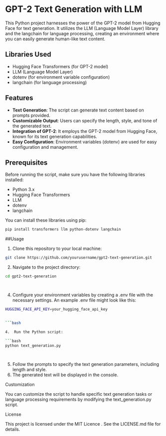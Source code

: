 # GPT-2 Text Generation with LLM

This Python project harnesses the power of the GPT-2 model from Hugging Face for text generation. It utilizes the LLM (Language Model Layer) library and the langchain for language processing, creating an environment where you can easily generate human-like text content.

## Libraries Used

- Hugging Face Transformers (for GPT-2 model)
- LLM (Language Model Layer) 
- dotenv (for environment variable configuration)
- langchain (for language processing)

## Features

- **Text Generation**: The script can generate text content based on prompts provided.
- **Customizable Output**: Users can specify the length, style, and tone of the generated text.
- **Integration of GPT-2**: It employs the GPT-2 model from Hugging Face, known for its text generation capabilities.
- **Easy Configuration**: Environment variables (dotenv) are used for easy configuration and management.

## Prerequisites

Before running the script, make sure you have the following libraries installed:

- Python 3.x
- Hugging Face Transformers
- LLM
- dotenv
- langchain

You can install these libraries using pip:

```bash
pip install transformers llm python-dotenv langchain
```
##Usage

1.	Clone this repository to your local machine:
   
```bash
git clone https://github.com/yourusername/gpt2-text-generation.git
```
2.	Navigate to the project directory:

   
```bash
cd gpt2-text-generation

   
```

4.	Configure your environment variables by creating a .env file with the necessary settings. An example .env file might look like this:

```bash
HUGGING_FACE_API_KEY=your_hugging_face_api_key

   
```bash

4.	Run the Python script:
   
```bash
python text_generation.py

   
```

5.	Follow the prompts to specify the text generation parameters, including length and style. 
6.	The generated text will be displayed in the console.

Customization

You can customize the script to handle specific text generation tasks or language processing requirements by modifying the text_generation.py script.

License

This project is licensed under the MIT Licence . See the LICENSE.md file for details.


